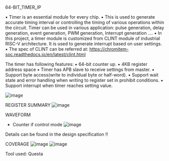 64-BIT_TIMER_IP

▪ Timer is an essential module for every chip.
▪ This is used to generate accurate timing interval or controlling the timing of various
operations within the circuit. Timer can be used in various application: pulse
generation, delay generation, event generation, PWM generation, Interrupt
generation ….
▪ In this project, a timer module is customized from CLINT module of industrial RISC-V
architecture. It is used to generate interrupt based on user settings.
▪ The spec of CLINT can be referred at:
https://chromitem-soc.readthedocs.io/en/latest/clint.html


The timer has following features:
▪ 64-bit counter up.
▪ 4KB register address space 
▪ Timer has APB slave to receive settings from master.
▪ Support byte access(write to individual byte or half-word).
▪ Support wait state and error handling when writing to register set in prohibit conditions.
▪ Support interrupt when timer reaches setting value.

![image](https://github.com/user-attachments/assets/3f86735b-6f0b-4c10-a73a-04e005c68ea2)

REGISTER SUMMARY 
![image](https://github.com/user-attachments/assets/521fdfa1-a107-46ec-bd99-ea32a9f6960b)

WAVEFORM 
- Counter if control mode 
![image](https://github.com/user-attachments/assets/402d9981-b78c-4baf-b882-0917bbee7bb7)

Details can be found in the design specification !!

COVERAGE
![image](https://github.com/user-attachments/assets/580c94a8-7e5c-416a-bf35-345bd59a63a3)
![image](https://github.com/user-attachments/assets/e69e4622-b03a-4c63-bc45-79b93c91185a)

Tool used:
Questa 
